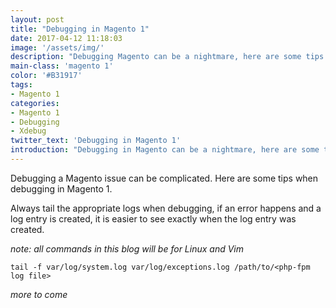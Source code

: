 ```yaml
---
layout: post
title: "Debugging in Magento 1"
date: 2017-04-12 11:18:03
image: '/assets/img/'
description: "Debugging Magento can be a nightmare, here are some tips."
main-class: 'magento 1'
color: '#B31917'
tags:
- Magento 1
categories:
- Magento 1
- Debugging
- Xdebug
twitter_text: 'Debugging in Magento 1'
introduction: "Debugging in Magento can be a nightmare, here are some tips."
---
```


Debugging a Magento issue can be complicated.  Here are some tips when debugging in Magento 1.

Always tail the appropriate logs when debugging, if an error happens and a log entry is created, it is easier to see exactly when the log entry was created.

*note: all commands in this blog will be for Linux and Vim*

`tail -f var/log/system.log var/log/exceptions.log /path/to/<php-fpm log file>`


*more to come*
